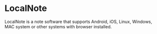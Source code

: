 # LocalNote
LocalNote is a note software that supports Android, iOS, Linux, Windows, MAC system or other systems with browser installed.
